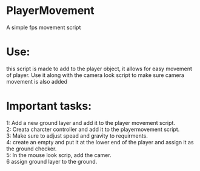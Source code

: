 # PlayerMovement
A simple fps movement script

# Use:
this script is made to add to the player object, it allows for easy movement of player. Use it along with the camera look script to make sure camera movement is also added 

# Important tasks:
1: Add a new ground layer and add it to the player movement script.<br>
2: Creata charcter controller and add it to the playermovement script.<br>
3: Make sure to adjust spead and gravity to requirments.<br>
4: create an empty and put it at the lower end of the player and assign it as the ground checker.<br>
5: In the mouse look scrip, add the camer.<br>
6 assign ground layer to the ground.
